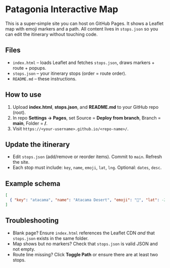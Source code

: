 # Patagonia Interactive Map

This is a super‑simple site you can host on GitHub Pages. It shows a Leaflet map with emoji markers and a path. All content lives in `stops.json` so you can edit the itinerary without touching code.

## Files
- `index.html` – loads Leaflet and fetches `stops.json`, draws markers + route + popups.
- `stops.json` – your itinerary stops (order = route order).
- `README.md` – these instructions.

## How to use
1. Upload **index.html**, **stops.json**, and **README.md** to your GitHub repo (root).
2. In repo **Settings → Pages**, set Source = **Deploy from branch**, Branch = **main**, Folder = **/**.
3. Visit `https://<your-username>.github.io/<repo-name>/`.

## Update the itinerary
- Edit `stops.json` (add/remove or reorder items). Commit to `main`. Refresh the site.
- Each stop must include: `key`, `name`, `emoji`, `lat`, `lng`. Optional: `dates`, `desc`.

## Example schema
```json
[
  { "key": "atacama", "name": "Atacama Desert", "emoji": "🌵", "lat": -22.91, "lng": -68.20, "dates": "19–22 Jan", "desc": "Highlights..." }
]
```

## Troubleshooting
- Blank page? Ensure `index.html` references the Leaflet CDN *and* that `stops.json` exists in the same folder.
- Map shows but no markers? Check that `stops.json` is valid JSON and not empty.
- Route line missing? Click **Toggle Path** or ensure there are at least two stops.
